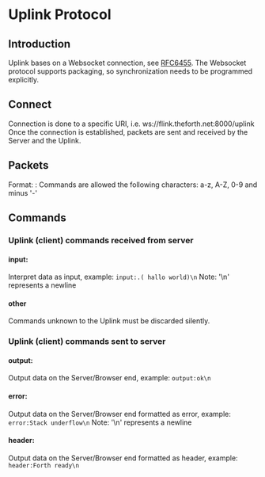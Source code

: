 Uplink Protocol
===============

Introduction
------------
Uplink bases on a Websocket connection, see [RFC6455](http://tools.ietf.org/html/rfc6455).
The Websocket protocol supports packaging, so synchronization needs to be programmed explicitly.

Connect
-------
Connection is done to a specific URI, i.e. ws://flink.theforth.net:8000/uplink
Once the connection is established, packets are sent and received by the Server and the Uplink.

Packets
-------
Format: <command>:<data>
Commands are allowed the following characters: a-z, A-Z, 0-9 and minus '-'

Commands
--------
### Uplink (client) commands received from server
#### input:<data>
Interpret data as input, example:
`input:.( hallo world)\n` Note: '\n' represents a newline
#### other
Commands unknown to the Uplink must be discarded silently.

### Uplink (client) commands sent to server
#### output:<data>
Output data on the Server/Browser end, example:
`output:ok\n`
#### error:<data>
Output data on the Server/Browser end formatted as error, example:
`error:Stack underflow\n` Note: '\n' represents a newline
#### header:<data>
Output data on the Server/Browser end formatted as header, example:
`header:Forth ready\n`
